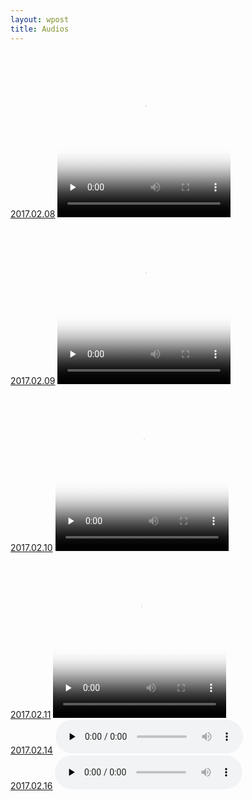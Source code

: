 ```yaml
---
layout: wpost
title: Audios
---
```


<div id="jita">
<a href="">2017.02.08</a>
  <video id="video_1" class="video-js vjs-default-skin" controls preload="none" width="277" height="264"
      poster="https://raw.githubusercontent.com/here1009/here1009.github.io/master/images/66.jpg"
      data-setup="{}">
    <source src="/audios/rowrowrowyourboat.mp4" type='video/mp4' />
  </video>
</div>
<div id="jita">
<a href="">2017.02.09</a>
  <video id="video_2" class="video-js vjs-default-skin" controls preload="none" width="277" height="264"
      poster="https://raw.githubusercontent.com/here1009/here1009.github.io/master/images/66.jpg"
      data-setup="{}">
    <source src="/audios/twinkletwinklelittlestar.mp4" type='video/mp4' />
  </video>
</div>
<div id="jita">
<a href="">2017.02.10</a>
  <video id="video_3" class="video-js vjs-default-skin" controls preload="none" width="277" height="264"
      poster="https://raw.githubusercontent.com/here1009/here1009.github.io/master/images/66.jpg"
      data-setup="{}">
    <source src="/audios/hushlittlebaby.mp4" type='video/mp4' />
  </video>
</div>
<div id="jita">
<a href="">2017.02.11</a>
  <video id="video_3" class="video-js vjs-default-skin" controls preload="none" width="277" height="264"
      poster="https://raw.githubusercontent.com/here1009/here1009.github.io/master/images/66.jpg"
      data-setup="{}">
    <source src="/audios/jinglebell.mp4" type='video/mp4' />
  </video>
</div>
<div id="jita">
<a href="">2017.02.14</a>
  <audio id="video_3" class="video-js vjs-default-skin" controls preload="none" width="277" height="264"
      poster="https://raw.githubusercontent.com/here1009/here1009.github.io/master/images/66.jpg"
      data-setup="{}">
    <source src="/audios/wet.wav" type='audio/wav' />
  </audio>
</div>
<div id="jita">
<a href="">2017.02.16</a>
  <audio id="video_3" class="video-js vjs-default-skin" controls preload="none" width="277" height="264"
      poster="https://raw.githubusercontent.com/here1009/here1009.github.io/master/images/66.jpg"
      data-setup="{}">
    <source src="/audios/rockabyebaby.wav" type='audio/wav' />
  </audio>
</div>
